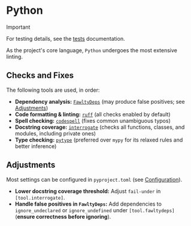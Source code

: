# Python

> [!important]
> For testing details, see the [tests](tests.md) documentation.

As the project's core language, `Python` undergoes the most extensive linting.

## Checks and Fixes

The following tools are used, in order:

- __Dependency analysis:__ [`FawltyDeps`](https://github.com/tweag/FawltyDeps)
    (may produce false positives; see [Adjustments](#adjustments))
- __Code formatting & linting:__ [`ruff`](https://github.com/astral-sh/ruff)
    (all checks enabled by default)
- __Spell checking:__ [`codespell`](https://github.com/codespell-project/codespell)
    (fixes common unambiguous typos)
- __Docstring coverage:__ [`interrogate`](https://github.com/econchick/interrogate)
    (checks all functions, classes, and modules, including private ones)
- __Type checking:__ [`pytype`](https://github.com/google/pytype)
    (preferred over `mypy` for its relaxed rules and better inference)

## Adjustments

Most settings can be configured in `pyproject.toml` (see [Configuration](configuration.md)).

- __Lower docstring coverage threshold:__ Adjust `fail-under`
    in `[tool.interrogate]`.
- __Handle false positives in `FawltyDeps`:__ Add dependencies to
    `ignore_undeclared` or `ignore_undefined` under `[tool.fawltydeps]`
    (__ensure correctness before ignoring__).
